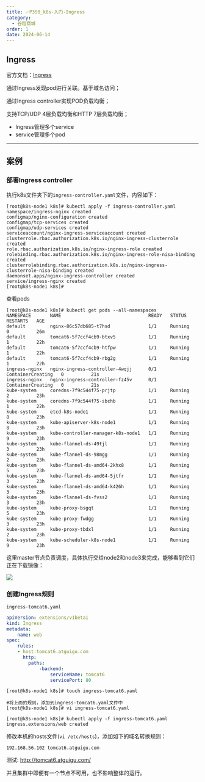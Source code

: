 ```yaml
---
title: ✅P350_k8s-入门-Ingress
category:
  - 谷粒商城
order: 1
date: 2024-06-14
---
```


<!-- more -->

## Ingress

官方文档：[Ingress](https://kubernetes.io/zh-cn/docs/concepts/services-networking/ingress/)

通过Ingress发现pod进行关联。基于域名访问；

通过Ingress controller实现POD负载均衡；

支持TCP/UDP 4层负载均衡和HTTP 7层负载均衡；

- Ingress管理多个service
- service管理多个pod

---

## 案例

### 部署Ingress controller

执行k8s文件夹下的`ingress-controller.yaml`文件，内容如下：

```shell
[root@k8s-node1 k8s]# kubectl apply -f ingress-controller.yaml
namespace/ingress-nginx created
configmap/nginx-configuration created
configmap/tcp-services created
configmap/udp-services created
serviceaccount/nginx-ingress-serviceaccount created
clusterrole.rbac.authorization.k8s.io/nginx-ingress-clusterrole created
role.rbac.authorization.k8s.io/nginx-ingress-role created
rolebinding.rbac.authorization.k8s.io/nginx-ingress-role-nisa-binding created
clusterrolebinding.rbac.authorization.k8s.io/nginx-ingress-clusterrole-nisa-binding created
daemonset.apps/nginx-ingress-controller created
service/ingress-nginx created
[root@k8s-node1 k8s]# 
```

查看pods

```shell
[root@k8s-node1 k8s]# kubectl get pods --all-namespaces
NAMESPACE       NAME                                READY   STATUS              RESTARTS   AGE
default         nginx-86c57db685-t7hsd              1/1     Running             0          26m
default         tomcat6-5f7ccf4cb9-btxv5            1/1     Running             1          22h
default         tomcat6-5f7ccf4cb9-htfpw            1/1     Running             1          22h
default         tomcat6-5f7ccf4cb9-rbg2g            1/1     Running             1          22h
ingress-nginx   nginx-ingress-controller-4wqjj      0/1     ContainerCreating   0          21s
ingress-nginx   nginx-ingress-controller-fz45v      0/1     ContainerCreating   0          21s
kube-system     coredns-7f9c544f75-prjtp            1/1     Running             2          23h
kube-system     coredns-7f9c544f75-sbchb            1/1     Running             1          22h
kube-system     etcd-k8s-node1                      1/1     Running             8          23h
kube-system     kube-apiserver-k8s-node1            1/1     Running             8          23h
kube-system     kube-controller-manager-k8s-node1   1/1     Running             9          23h
kube-system     kube-flannel-ds-49tjl               1/1     Running             3          23h
kube-system     kube-flannel-ds-98mgg               1/1     Running             2          23h
kube-system     kube-flannel-ds-amd64-2khx8         1/1     Running             5          23h
kube-system     kube-flannel-ds-amd64-5jtfr         1/1     Running             3          23h
kube-system     kube-flannel-ds-amd64-k426h         1/1     Running             3          23h
kube-system     kube-flannel-ds-fvss2               1/1     Running             3          23h
kube-system     kube-proxy-bsgqt                    1/1     Running             5          23h
kube-system     kube-proxy-fwdgg                    1/1     Running             3          23h
kube-system     kube-proxy-tbdxl                    1/1     Running             2          23h
kube-system     kube-scheduler-k8s-node1            1/1     Running             9          23h
```

这里master节点负责调度，具体执行交给node2和node3来完成，能够看到它们正在下载镜像：

![](https://cfmall-hello.oss-cn-beijing.aliyuncs.com/img/202405/7fcf12b2e2bc9d34.png)

### 创建Ingress规则

`ingress-tomcat6.yaml`

```yaml
apiVersion: extensions/v1beta1
kind: Ingress
metadata:
	name: web
spec:
	rules:
	- host:tomcat6.atguigu.com
	  http:
	  	paths:
	  		-backend:
	  			serviceName: tomcat6
	  			servicePort: 80
```

```
[root@k8s-node1 k8s]# touch ingress-tomcat6.yaml

#将上面的规则，添加到ingress-tomcat6.yaml文件中
[root@k8s-node1 k8s]# vi ingress-tomcat6.yaml

[root@k8s-node1 k8s]# kubectl apply -f ingress-tomcat6.yaml
ingress.extensions/web created
```

修改本机的hosts文件(`vi /etc/hosts`)，添加如下的域名转换规则：

```
192.168.56.102 tomcat6.atguigu.com
```

测试: http://tomcat6.atguigu.com/

并且集群中即便有一个节点不可用，也不影响整体的运行。